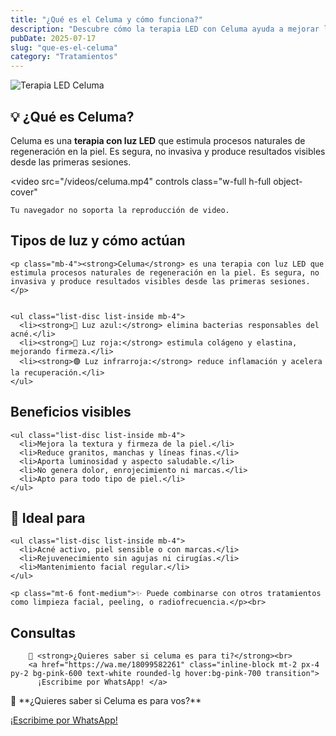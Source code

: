 ```yaml
---
title: "¿Qué es el Celuma y cómo funciona?"
description: "Descubre cómo la terapia LED con Celuma ayuda a mejorar la piel, reducir acné y signos de envejecimiento."
pubDate: 2025-07-17
slug: "que-es-el-celuma"
category: "Tratamientos"
---
```


![Terapia LED Celuma](https://i.ibb.co/sv30C6d7/Dise-o-sin-t-tulo-2.png)

## 💡 ¿Qué es Celuma?

Celuma es una **terapia con luz LED** que estimula procesos naturales de regeneración en la piel. Es segura, no invasiva y produce resultados visibles desde las primeras sesiones.
  


  <video 
    src="/videos/celuma.mp4" 
    controls 
    class="w-full h-full object-cover"
  >
    Tu navegador no soporta la reproducción de video.
  </video>
</div>


  ## Tipos de luz y cómo actúan

    <p class="mb-4"><strong>Celuma</strong> es una terapia con luz LED que estimula procesos naturales de regeneración en la piel. Es segura, no invasiva y produce resultados visibles desde las primeras sesiones.</p>


    <ul class="list-disc list-inside mb-4">
      <li><strong>🔵 Luz azul:</strong> elimina bacterias responsables del acné.</li>
      <li><strong>🔴 Luz roja:</strong> estimula colágeno y elastina, mejorando firmeza.</li>
      <li><strong>🟣 Luz infrarroja:</strong> reduce inflamación y acelera la recuperación.</li>
    </ul>

## Beneficios visibles
    <ul class="list-disc list-inside mb-4">
      <li>Mejora la textura y firmeza de la piel.</li>
      <li>Reduce granitos, manchas y líneas finas.</li>
      <li>Aporta luminosidad y aspecto saludable.</li>
      <li>No genera dolor, enrojecimiento ni marcas.</li>
      <li>Apto para todo tipo de piel.</li>
    </ul>

## 📌 Ideal para
    <ul class="list-disc list-inside mb-4">
      <li>Acné activo, piel sensible o con marcas.</li>
      <li>Rejuvenecimiento sin agujas ni cirugías.</li>
      <li>Mantenimiento facial regular.</li>
    </ul>

    <p class="mt-6 font-medium">✨ Puede combinarse con otros tratamientos como limpieza facial, peeling, o radiofrecuencia.</p><br>
  </div>

## Consultas
        📲 <strong>¿Quieres saber si celuma es para ti?</strong><br>
        <a href="https://wa.me/18099582261" class="inline-block mt-2 px-4 py-2 bg-pink-600 text-white rounded-lg hover:bg-pink-700 transition">
          ¡Escribime por WhatsApp! </a>
  </div>
📲 **¿Quieres saber si Celuma es para vos?**

[¡Escribime por WhatsApp!](https://wa.me/18099582261)
